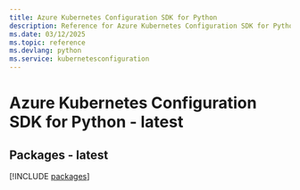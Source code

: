 ```yaml
---
title: Azure Kubernetes Configuration SDK for Python
description: Reference for Azure Kubernetes Configuration SDK for Python
ms.date: 03/12/2025
ms.topic: reference
ms.devlang: python
ms.service: kubernetesconfiguration
---
```

# Azure Kubernetes Configuration SDK for Python - latest
## Packages - latest
[!INCLUDE [packages](kubernetes-configuration-index.md)]